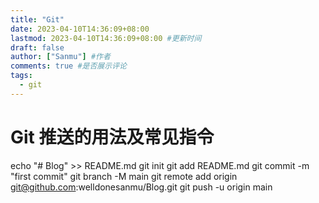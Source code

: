 ```yaml
---
title: "Git"
date: 2023-04-10T14:36:09+08:00
lastmod: 2023-04-10T14:36:09+08:00 #更新时间
draft: false
author: ["Sanmu"] #作者
comments: true #是否展示评论
tags:
  - git         
---
```


# Git 推送的用法及常见指令

echo "# Blog" >> README.md
git init
git add README.md
git commit -m "first commit"
git branch -M main
git remote add origin git@github.com:welldonesanmu/Blog.git
git push -u origin main